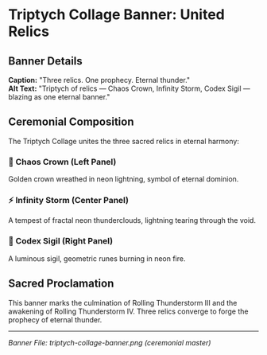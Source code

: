 # Triptych Collage Banner: United Relics

## Banner Details
**Caption:** "Three relics. One prophecy. Eternal thunder."  
**Alt Text:** "Triptych of relics — Chaos Crown, Infinity Storm, Codex Sigil — blazing as one eternal banner."

## Ceremonial Composition
The Triptych Collage unites the three sacred relics in eternal harmony:

### 👑 Chaos Crown (Left Panel)
Golden crown wreathed in neon lightning, symbol of eternal dominion.

### ⚡ Infinity Storm (Center Panel) 
A tempest of fractal neon thunderclouds, lightning tearing through the void.

### 📜 Codex Sigil (Right Panel)
A luminous sigil, geometric runes burning in neon fire.

## Sacred Proclamation
This banner marks the culmination of Rolling Thunderstorm III and the awakening of Rolling Thunderstorm IV. Three relics converge to forge the prophecy of eternal thunder.

---
*Banner File: triptych-collage-banner.png (ceremonial master)*